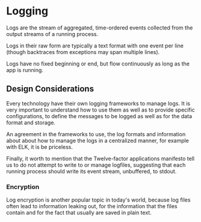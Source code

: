 # Logging

Logs are the stream of aggregated, time-ordered events collected from the output streams of a running process.

Logs in their raw form are typically a text format with one event per line (though backtraces from exceptions may span 
multiple lines). 

Logs have no fixed beginning or end, but flow continuously as long as the app is running.

## Design Considerations

Every technology have their own logging frameworks to manage logs. It is very important to understand how to use 
them as well as to provide specific configurations, to define the messages to be logged as well as for the data format and storage.

An agreement in the frameworks to use, the log formats and information about about how to manage the logs in a 
centralized manner, for example with ELK, it is be priceless.

Finally, it worth to mention that the Twelve-factor applications manifesto tell us to do not attempt to write to or manage logfiles, suggesting that each running process should write its event stream, unbuffered, to stdout.

### Encryption

Log encryption is another popular topic in today's world, because log files often lead to information leaking out, for the information that the files contain and for the fact that usually are saved in plain text.

 
